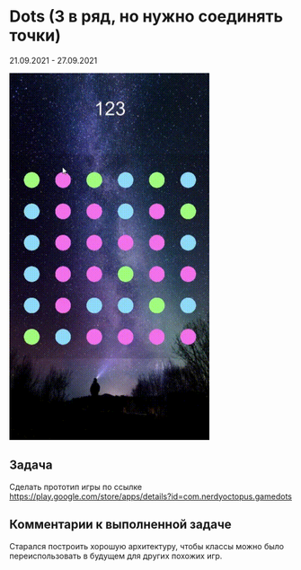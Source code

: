 # Dots (3 в ряд, но нужно соединять точки)
21.09.2021 - 27.09.2021

![Gameplay](/ReadmeImages/Dots.gif)

## Задача
Сделать прототип игры по ссылке https://play.google.com/store/apps/details?id=com.nerdyoctopus.gamedots

## Комментарии к выполненной задаче
Старался построить хорошую архитектуру, чтобы классы можно было переиспользовать в будущем для других похожих игр.
